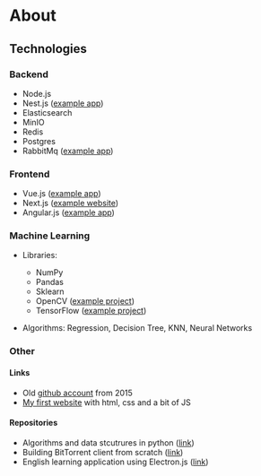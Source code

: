 # About

## Technologies

### Backend

- Node.js
- Nest.js ([example app](https://github.com/pavelmarkov/organizer))
- Elasticsearch
- MinIO
- Redis
- Postgres
- RabbitMq ([example app](https://github.com/pavelmarkov/organizer))

### Frontend

- Vue.js ([example app](https://github.com/pavelmarkov/english-learning-app))
- Next.js ([example website](https://github.com/pavelmarkov/clinic-web-site))
- Angular.js ([example app](https://github.com/pavelmarkov/organizer))

### Machine Learning

- Libraries:

  - NumPy
  - Pandas
  - Sklearn
  - OpenCV ([example project](https://github.com/pavelmarkov/Advanced-Lane-Finding))
  - TensorFlow ([example project](https://github.com/pavelmarkov/Traffic-Sign-Classifier))

- Algorithms: Regression, Decision Tree, KNN, Neural Networks

### Other

#### Links

- Old [github account](https://github.com/newcreator/newcreator.github.io) from 2015
- [My first website](http://newcreator.github.io/) with html, css and a bit of JS

#### Repositories

- Algorithms and data stcutrures in python ([link](https://github.com/pavelmarkov/algorithms-and-data-structures))
- Building BitTorrent client from scratch ([link](https://github.com/pavelmarkov/torrent-client))
- English learning application using Electron.js ([link](https://github.com/pavelmarkov/english-learning-app))
